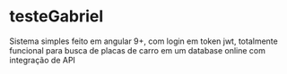 # testeGabriel
Sistema simples feito em angular 9+, com login em token jwt, totalmente funcional para busca de placas de carro em um database online com integração de API
